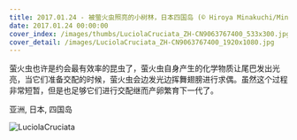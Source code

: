 ```yaml
---
title: 2017.01.24 - 被萤火虫照亮的小树林，日本四国岛 (© Hiroya Minakuchi/Minden Pictures)
date: 2017.01.24 00:00:00
cover_index: /images/thumbs/LuciolaCruciata_ZH-CN9063767400_533x300.jpg
cover_detail: /images/LuciolaCruciata_ZH-CN9063767400_1920x1080.jpg
---
```


萤火虫也许是约会最有效率的昆虫了，萤火虫自身产生的化学物质让尾巴发出光亮，当它们准备交配的时候，萤火虫会边发光边挥舞翅膀进行求偶。虽然这个过程非常短暂，但是也足够它们进行交配继而产卵繁育下一代了。

亚洲, 日本, 四国岛

![LuciolaCruciata](/images/LuciolaCruciata_ZH-CN9063767400_1920x1080.jpg)
